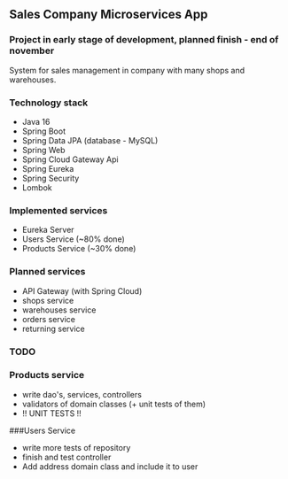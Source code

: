 ## Sales Company Microservices App  

### Project in early stage of development, planned finish - end of november

System for sales management in company with many shops and warehouses.

### Technology stack  

- Java 16  
- Spring Boot  
- Spring Data JPA (database - MySQL)  
- Spring Web  
- Spring Cloud Gateway Api
- Spring Eureka   
- Spring Security  
- Lombok  

### Implemented services

- Eureka Server  
- Users Service (~80% done)
- Products Service (~30% done)

### Planned services  

- API Gateway (with Spring Cloud)  
- shops service  
- warehouses service 
- orders service  
- returning service  

### TODO

### Products service  

- write dao's, services, controllers  
- validators of domain classes (+ unit tests of them)  
- !! UNIT TESTS !!  


###Users Service

- write more tests of repository  
- finish and test controller  
- Add address domain class and include it to user  

